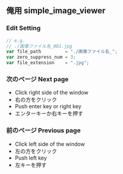 ## 俺用 simple_image_viewer

### Edit Setting
```javascript
// e.g.
// ./画像ファイル名_001.jpg
var file_path         = "./画像ファイル名_";
var zero_suppress_num = 3;
var file_extension    = ".jpg";
```

### 次のページ Next page
- Click right side of the window
- 右の方をクリック
- Push enter key or right key
- エンターキーか右キーを押す

### 前のページ Previous page
- Click left side of the window
- 左の方をクリック
- Push left key
- 左キーを押す
